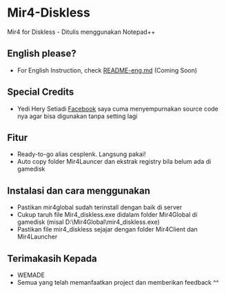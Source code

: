 # Mir4-Diskless

Mir4 for Diskless - Ditulis menggunakan Notepad++

## English please?

- For English Instruction, check [README-eng.md](#) (Coming Soon)

## Special Credits

- Yedi Hery Setiadi [Facebook](https://www.facebook.com/yedihery) saya cuma menyempurnakan source code nya agar bisa digunakan tanpa setting lagi

## Fitur

- Ready-to-go alias cesplenk. Langsung pakai!
- Auto copy folder Mir4Launcer dan ekstrak registry bila belum ada di gamedisk

## Instalasi dan cara menggunakan

- Pastikan mir4global sudah terinstall dengan baik di server
- Cukup taruh file Mir4_diskless.exe didalam folder Mir4Global di gamedisk (misal D:\Mir4Global\mir4_diskless.exe)
- Pastikan file mir4_diskless sejajar dengan folder Mir4Client dan Mir4Launcher

## Terimakasih Kepada

- WEMADE
- Semua yang telah memanfaatkan project dan memberikan feedback ^^
